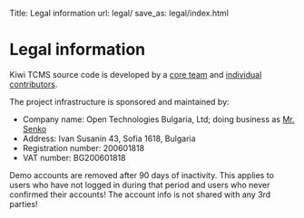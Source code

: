 Title: Legal information
url: legal/
save_as: legal/index.html

Legal information
=================

Kiwi TCMS source code is developed by a
[core team]({filename}team.html) and
[individual contributors](https://github.com/kiwitcms/Kiwi/graphs/contributors).

The project infrastructure is sponsored and maintained by:

* Company name: Open Technologies Bulgaria, Ltd;
  doing business as [Mr. Senko](http://mrsenko.com/legal/)
* Address: Ivan Susanin 43, Sofia 1618, Bulgaria
* Registration number: 200601818
* VAT number: BG200601818


Demo accounts are removed after 90 days of inactivity. This applies to
users who have not logged in during that period and users who never confirmed
their accounts! The account info is not shared with any 3rd parties!
